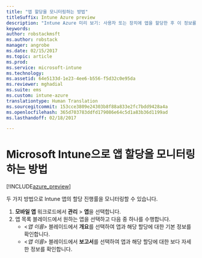 ```yaml
---
title: "앱 할당을 모니터링하는 방법"
titleSuffix: Intune Azure preview
description: "Intune Azure 미리 보기: 사용자 또는 장치에 앱을 할당한 후 이 정보를 사용하여 해당 상태를 모니터링할 수 있습니다."
keywords: 
author: robstackmsft
ms.author: robstack
manager: angrobe
ms.date: 02/15/2017
ms.topic: article
ms.prod: 
ms.service: microsoft-intune
ms.technology: 
ms.assetid: 64e5133d-1e23-4ee6-b556-f5d32c0e95da
ms.reviewer: mghadial
ms.suite: ems
ms.custom: intune-azure
translationtype: Human Translation
ms.sourcegitcommit: 153cce3809e24303b8f88a833e2fc7bdd9428a4a
ms.openlocfilehash: 365d703783ddfd179086e64c5d1a83b36d1199ad
ms.lasthandoff: 02/18/2017

---
```


# <a name="how-to-monitor-app-assignments-with-microsoft-intune"></a>Microsoft Intune으로 앱 할당을 모니터링하는 방법

[!INCLUDE[azure_preview](../includes/azure_preview.md)]

두 가지 방법으로 Intune 앱의 할당 진행률을 모니터링할 수 있습니다.

1. **모바일 앱** 워크로드에서 **관리** > **앱**을 선택합니다.
2. 앱 목록 블레이드에서 원하는 앱을 선택하고 다음 중 하나를 수행합니다.
    - <*앱 이름*> 블레이드에서 **개요**를 선택하여 앱과 해당 할당에 대한 기본 정보를 확인합니다.
    - <*앱 이름*> 블레이드에서 **보고서**를 선택하여 앱과 해당 할당에 대한 보다 자세한 정보를 확인합니다.


